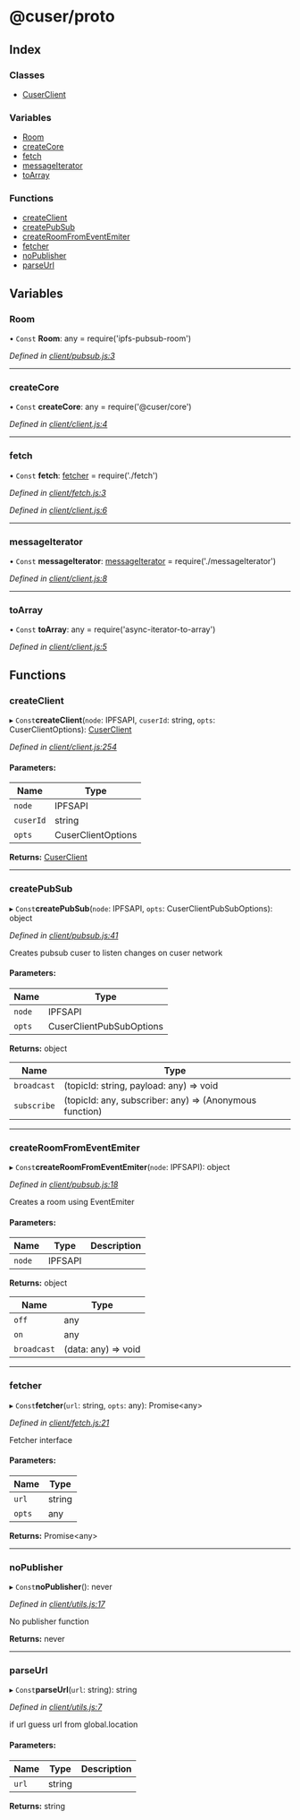 # @cuser/proto

## Index

### Classes

* [CuserClient](classes/cuserclient.md)

### Variables

* [Room](globals.md#room)
* [createCore](globals.md#createcore)
* [fetch](globals.md#fetch)
* [messageIterator](globals.md#messageiterator)
* [toArray](globals.md#toarray)

### Functions

* [createClient](globals.md#createclient)
* [createPubSub](globals.md#createpubsub)
* [createRoomFromEventEmiter](globals.md#createroomfromeventemiter)
* [fetcher](globals.md#fetcher)
* [noPublisher](globals.md#nopublisher)
* [parseUrl](globals.md#parseurl)

## Variables

### Room

• `Const` **Room**: any = require('ipfs-pubsub-room')

*Defined in [client/pubsub.js:3](https://github.com/rubeniskov/cuser/blob/2225de6/packages/client/pubsub.js#L3)*

___

### createCore

• `Const` **createCore**: any = require('@cuser/core')

*Defined in [client/client.js:4](https://github.com/rubeniskov/cuser/blob/2225de6/packages/client/client.js#L4)*

___

### fetch

• `Const` **fetch**: [fetcher](globals.md#fetcher) = require('./fetch')

*Defined in [client/fetch.js:3](https://github.com/rubeniskov/cuser/blob/2225de6/packages/client/fetch.js#L3)*

*Defined in [client/client.js:6](https://github.com/rubeniskov/cuser/blob/2225de6/packages/client/client.js#L6)*

___

### messageIterator

• `Const` **messageIterator**: [messageIterator](globals.md#messageiterator) = require('./messageIterator')

*Defined in [client/client.js:8](https://github.com/rubeniskov/cuser/blob/2225de6/packages/client/client.js#L8)*

___

### toArray

• `Const` **toArray**: any = require('async-iterator-to-array')

*Defined in [client/client.js:5](https://github.com/rubeniskov/cuser/blob/2225de6/packages/client/client.js#L5)*

## Functions

### createClient

▸ `Const`**createClient**(`node`: IPFSAPI, `cuserId`: string, `opts`: CuserClientOptions): [CuserClient](classes/cuserclient.md)

*Defined in [client/client.js:254](https://github.com/rubeniskov/cuser/blob/2225de6/packages/client/client.js#L254)*

#### Parameters:

Name | Type |
------ | ------ |
`node` | IPFSAPI |
`cuserId` | string |
`opts` | CuserClientOptions |

**Returns:** [CuserClient](classes/cuserclient.md)

___

### createPubSub

▸ `Const`**createPubSub**(`node`: IPFSAPI, `opts`: CuserClientPubSubOptions): object

*Defined in [client/pubsub.js:41](https://github.com/rubeniskov/cuser/blob/2225de6/packages/client/pubsub.js#L41)*

Creates pubsub cuser to listen changes on cuser network

#### Parameters:

Name | Type |
------ | ------ |
`node` | IPFSAPI |
`opts` | CuserClientPubSubOptions |

**Returns:** object

Name | Type |
------ | ------ |
`broadcast` | (topicId: string, payload: any) => void |
`subscribe` | (topicId: any, subscriber: any) => (Anonymous function) |

___

### createRoomFromEventEmiter

▸ `Const`**createRoomFromEventEmiter**(`node`: IPFSAPI): object

*Defined in [client/pubsub.js:18](https://github.com/rubeniskov/cuser/blob/2225de6/packages/client/pubsub.js#L18)*

Creates a room using EventEmiter

#### Parameters:

Name | Type | Description |
------ | ------ | ------ |
`node` | IPFSAPI |   |

**Returns:** object

Name | Type |
------ | ------ |
`off` | any |
`on` | any |
`broadcast` | (data: any) => void |

___

### fetcher

▸ `Const`**fetcher**(`url`: string, `opts`: any): Promise\<any>

*Defined in [client/fetch.js:21](https://github.com/rubeniskov/cuser/blob/2225de6/packages/client/fetch.js#L21)*

Fetcher interface

#### Parameters:

Name | Type |
------ | ------ |
`url` | string |
`opts` | any |

**Returns:** Promise\<any>

___

### noPublisher

▸ `Const`**noPublisher**(): never

*Defined in [client/utils.js:17](https://github.com/rubeniskov/cuser/blob/2225de6/packages/client/utils.js#L17)*

No publisher function

**Returns:** never

___

### parseUrl

▸ `Const`**parseUrl**(`url`: string): string

*Defined in [client/utils.js:7](https://github.com/rubeniskov/cuser/blob/2225de6/packages/client/utils.js#L7)*

if url guess url from global.location

#### Parameters:

Name | Type | Description |
------ | ------ | ------ |
`url` | string |   |

**Returns:** string
